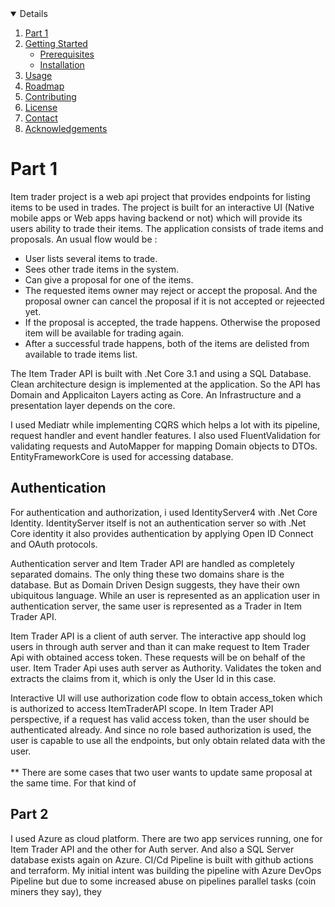 <!-- TABLE OF CONTENTS -->
<details open="open">  
  <ol>
    <li>
      <a href="#about-the-project">Part 1</a>      
    </li>
    <li>
      <a href="#getting-started">Getting Started</a>
      <ul>
        <li><a href="#prerequisites">Prerequisites</a></li>
        <li><a href="#installation">Installation</a></li>
      </ul>
    </li>
    <li><a href="#usage">Usage</a></li>
    <li><a href="#roadmap">Roadmap</a></li>
    <li><a href="#contributing">Contributing</a></li>
    <li><a href="#license">License</a></li>
    <li><a href="#contact">Contact</a></li>
    <li><a href="#acknowledgements">Acknowledgements</a></li>
  </ol>
</details>



<!-- Part 1 -->
# Part 1

Item trader project is a web api project that provides endpoints for listing items to be used in trades. The project is built for an interactive UI (Native mobile apps or Web apps having backend or not) which will provide its users ability to trade their items.
The application consists of trade items and proposals. An usual flow would be :

* User lists several items to trade.
* Sees other trade items in the system. 
* Can give a proposal for one of the items.
* The requested items owner may reject or accept the proposal. And the proposal owner can cancel the proposal if it is not accepted or rejeected yet.
* If the proposal is accepted, the trade happens. Otherwise the proposed item will be available for trading again.
* After a successful trade happens, both of the items are delisted from available to trade items list.

The Item Trader API is built with .Net Core 3.1 and using a SQL Database. 
Clean architecture design is implemented at the application. So the API has Domain and Applicaiton Layers acting as Core. An Infrastructure and a presentation layer depends on the core.

I used Mediatr while implementing CQRS which helps a lot with its pipeline, request handler and event handler features. 
I also used FluentValidation for validating requests and AutoMapper for mapping Domain objects to DTOs. EntityFrameworkCore is used for accessing database.

## Authentication

For authentication and authorization, i used IdentityServer4 with .Net Core Identity. IdentityServer itself is not an authentication server so with .Net Core identity it also provides authentication by applying Open ID Connect and OAuth protocols.

Authentication server and Item Trader API are handled as completely separated domains. The only thing these two domains share is the database. But as Domain Driven Design suggests, they have their own ubiquitous language. 
While an user is represented as an application user in authentication server, the same user is represented as a Trader in Item Trader API. 

Item Trader API is a client of auth server. 
The interactive app should log users in through auth server and than it can make request to Item Trader Api with obtained access token. These requests will be on behalf of the user. Item Trader Api uses auth server as Authority. Validates the token and
extracts the claims from it, which is only the User Id in this case. 

Interactive UI will use authorization code flow to obtain access_token which is authorized to access ItemTraderAPI scope. 
In Item Trader API perspective, if a request has valid access token, than the user should be authenticated already. And since no role based authorization is used, the user is capable to use all the endpoints, but only obtain related data with the user.
<br/>
<br/>
** There are some cases that two user wants to update same proposal at the same time. For that kind of 



<!-- Part 2 -->
## Part 2

I used Azure as cloud platform. There are two app services running, one for Item Trader API and the other for Auth server. And also a SQL Server database exists again on Azure. 
CI/Cd Pipeline is built with github actions and terraform. My initial intent was building the pipeline with Azure DevOps Pipeline but due to some increased abuse on pipelines parallel tasks (coin miners they say), they 